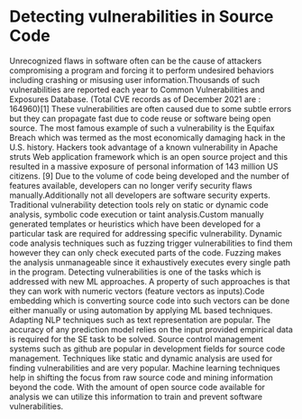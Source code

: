 # Detecting vulnerabilities in Source Code
Unrecognized flaws in software often can be the cause of attackers compromising a program and
forcing it to perform undesired behaviors including crashing or misusing user information.Thousands
of such vulnerabilities are reported each year to Common Vulnerabilities and Exposures Database.
(Total CVE records as of December 2021 are : 164960)[1] These vulnerabilities are often caused due
to some subtle errors but they can propagate fast due to code reuse or software being open source.
The most famous example of such a vulnerability is the Equifax Breach which was termed as the most
economically damaging hack in the U.S. history. Hackers took advantage of a known vulnerability
in Apache struts Web application framework which is an open source project and this resulted in a
massive exposure of personal information of 143 million US citizens. [9]
Due to the volume of code being developed and the number of features available, developers
can no longer verify security flaws manually.Additionally not all developers are software security
experts. Traditional vulnerability detection tools rely on static or dynamic code analysis, symbolic
code execution or taint analysis.Custom manually generated templates or heuristics which have been
developed for a particular task are required for addressing specific vulnerability. Dynamic code
analysis techniques such as fuzzing trigger vulnerabilities to find them however they can only check
executed parts of the code. Fuzzing makes the analysis unmanageable since it exhaustively executes
every single path in the program. Detecting vulnerabilities is one of the tasks which is addressed
with new ML approaches. A property of such approaches is that they can work with numeric vectors
(feature vectors as inputs).Code embedding which is converting source code into such vectors can
be done either manually or using automation by applying ML based techniques. Adapting NLP
techniques such as text representation are popular. The accuracy of any prediction model relies on
the input provided empirical data is required for the SE task to be solved. Source control management
systems such as github are popular in development fields for source code management. Techniques
like static and dynamic analysis are used for finding vulnerabilities and are very popular. Machine
learning techniques help in shifting the focus from raw source code and mining information beyond
the code. With the amount of open source code available for analysis we can utilize this information
to train and prevent software vulnerabilities.
